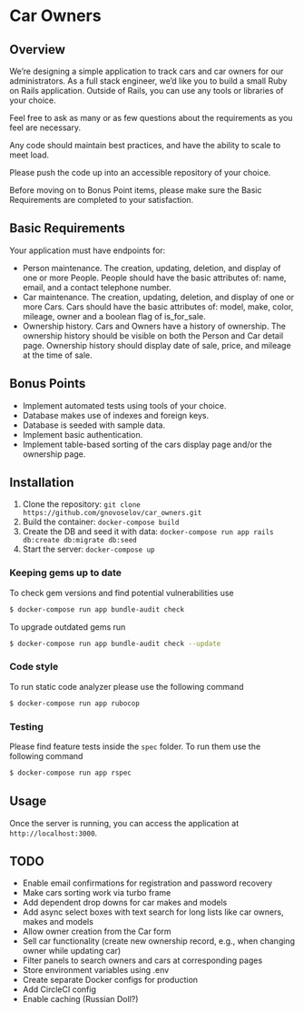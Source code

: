 # Car Owners

## Overview

We’re designing a simple application to track cars and car owners for our administrators.  As a full stack engineer, we’d like you to build a small Ruby on Rails application.  Outside of Rails, you can use any tools or libraries of your choice.

Feel free to ask as many or as few questions about the requirements as you feel are necessary.

Any code should maintain best practices, and have the ability to scale to meet load.

Please push the code up into an accessible repository of your choice.

Before moving on to Bonus Point items, please make sure the Basic Requirements are completed to your satisfaction.

## Basic Requirements

Your application must have endpoints for:

- Person maintenance.  The creation, updating, deletion, and display of one or more People.  People should have the basic attributes of: name, email, and a contact telephone number.
- Car maintenance.  The creation, updating, deletion, and display of one or more Cars.  Cars should have the basic attributes of: model, make, color, mileage, owner and a boolean flag of is_for_sale.
- Ownership history. Cars and Owners have a history of ownership.  The ownership history should be visible on both the Person and Car detail page. Ownership history should display date of sale, price, and mileage at the time of sale.

## Bonus Points

- Implement automated tests using tools of your choice.
- Database makes use of indexes and foreign keys.
- Database is seeded with sample data.
- Implement basic authentication.
- Implement table-based sorting of the cars display page and/or the ownership page.


## Installation

1. Clone the repository: `git clone https://github.com/gnovoselov/car_owners.git`
2. Build the container: `docker-compose build`
3. Create the DB and seed it with data: `docker-compose run app rails db:create db:migrate db:seed`
4. Start the server: `docker-compose up`

### Keeping gems up to date

To check gem versions and find potential vulnerabilities use

```bash
$ docker-compose run app bundle-audit check
```

To upgrade outdated gems run

```bash
$ docker-compose run app bundle-audit check --update
```

### Code style

To run static code analyzer please use the following command

```bash
$ docker-compose run app rubocop
```

### Testing

Please find feature tests inside the `spec` folder. To run them use the following command

```bash
$ docker-compose run app rspec
```

## Usage

Once the server is running, you can access the application at `http://localhost:3000`.


## TODO

- Enable email confirmations for registration and password recovery
- Make cars sorting work via turbo frame
- Add dependent drop downs for car makes and models
- Add async select boxes with text search for long lists like car owners, makes and models
- Allow owner creation from the Car form
- Sell car functionality (create new ownership record, e.g., when changing owner while updating car)
- Filter panels to search owners and cars at corresponding pages
- Store environment variables using .env
- Create separate Docker configs for production
- Add CircleCI config
- Enable caching (Russian Doll?)
